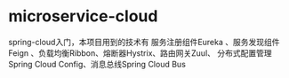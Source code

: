 # microservice-cloud
spring-cloud入门，本项目用到的技术有
服务注册组件Eureka 、服务发现组件Feign 、负载均衡Ribbon、熔断器Hystrix、路由网关Zuul、
分布式配置管理Spring Cloud Config、消息总线Spring Cloud Bus
